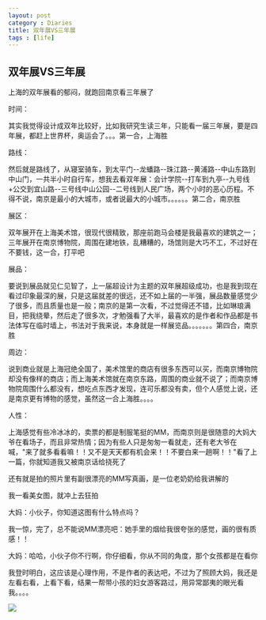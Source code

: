 ```yaml
---
layout: post
category : Diaries
title: 双年展VS三年展 
tags : [life]
---
```

## 双年展VS三年展 ##

上海的双年展看的郁闷，就跑回南京看三年展了

 

时间：

 

其实我觉得设计成双年比较好，比如我研究生读三年，只能看一届三年展，要是四年展，都赶上世界杯，奥运会了。。。第一合，上海胜

 

路线：

 

然后就是路线了，从寝室骑车，到太平门--龙蟠路--珠江路--黄浦路--中山东路到中山门，一共半小时自行车，想我去看双年展：会计学院--打车到九亭--九号线+公交到宜山路--三号线中山公园--二号线到人民广场，两个小时的恶心历程。不得不说，南京是最小的大城市，或者说最大的小城市。。。。。。第二合，南京胜

 

展区：

 

双年展开在上海美术馆，很现代很精致，那座前跑马会楼是我最喜欢的建筑之一；三年展开在南京博物院，周围在建地铁，乱糟糟的，场馆则是大巧不工，不过好在不要钱，这一合，打平吧

 

展品：

 

要说到展品就见仁见智了，上一届超设计为主题的双年展超级成功，也是我到现在看过印象最深的展，只是这届就差的很远，还不如上届的一半强，展品数量感觉少了很多，而且质量也是一般；南京的是第一次看，不过觉得还不错，比如琳琅满目，把我绕晕，然后走了很多次，才勉强看了大半，最喜欢的是作者和作品都是书法体写在临时墙上，书法对于我来说，本身就是一样展览品。。。。。。。第四合，南京胜

 

周边：

 

说到商业就是上海冠绝全国了，美术馆里的商店有很多东西可以买，而南京博物院却没有像样的商店；而上海美术馆就在南京东路，周围的商业就不说了；而南京博物院周围什么都没有，想吃点东西才发现，连可乐都没有卖，但个人感觉上说，还是南京更有博物的感觉，虽然这一合上海胜。。。。

 

人性：

 

上海感觉有些冷冰冰的，卖票的都是制服笔挺的MM，而南京则是很随意的大妈大爷在看场子，而且非常热情；因为有些人只是匆匆一看就走，还有老大爷在喊，"来了就多看看嘛！！又不是天天都有机会来！！不要白来一趟啊！！"看了上一篇，你就知道我又被南京话给挠死了

 

还有就是拍的照片里有副很漂亮的MM写真画，是一位老奶奶给我讲解的

 

我一看美女图，就冲上去狂拍

 

大妈：小伙子，你知道这图有什么特点吗？

 

我一惊，完了，总不能说MM漂亮吧：她手里的烟给我很夸张的感觉，画的很有质感！！

 

大妈：哈哈，小伙子你不行啊，你仔细看，你从不同的角度，那个女孩都是在看你

 

我登时明白，这应该是心理作用，不是作者的表达吧，不过为了照顾大妈，我还是左看右看，上看下看，结果一帮带小孩的妇女游客路过，用异常鄙夷的眼光看我。。。。

![](http://fmo.xnimg.cn/fmn020/pic001/20081105/21/25/large_XUJO_3276n200058.jpg)